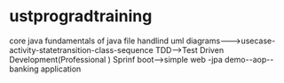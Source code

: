 # ustprogradtraining
core java
fundamentals of java
file handlind
uml diagrams--->usecase-activity-statetransition-class-sequence
TDD-->Test Driven Development(Professional )
Sprinf boot-->simple web -jpa demo--aop--banking application
